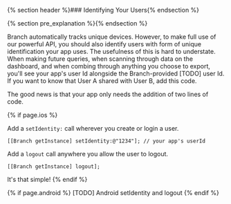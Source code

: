 {% section header %}### Identifying Your Users{% endsection %}


{% section pre_explanation %}{% endsection %}

Branch automatically tracks unique devices. However, to make full use of our powerful API, you should also identify users with form of unique identification your app uses. The usefulness of this is hard to understate. When making future queries, when scanning through data on the dashboard, and when combing through anything you choose to export, you'll see your app's user Id alongside the Branch-provided [TODO] user Id. If you want to know that User A shared with User B, add this code.

The good news is that your app only needs the addition of two lines of code.

{% if page.ios %}

Add a `setIdentity:` call wherever you create or login a user.

~~~ objc
[[Branch getInstance] setIdentity:@"1234"]; // your app's userId
~~~

Add a `logout` call anywhere you allow the user to logout.

~~~ objc
[[Branch getInstance] logout];
~~~

It's that simple!
{% endif %}


{% if page.android %}
[TODO] Android setIdentity and logout
{% endif %}<!--- Android identify and logout -->

